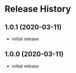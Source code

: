 Release History
===============

1.0.1 (2020-03-11)
------------------
- initial release


1.0.0 (2020-03-11)
------------------
- initial release
